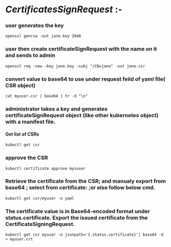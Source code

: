 # *CertificatesSignRequest* :-

### user generates the key
```
openssl genrsa -out jane.key 2048		
```

### user then create certificateSignRequest with the name on it and sends to admin
```
openssl req -new -key jane.key -subj "/CN=jane" -out jane.csr		
```

### convert value to base64 to use under request feild of yaml file( CSR object)
```
cat myuser.csr | base64 | tr -d "\n"		

```

### administrator takes a key and generates certificateSignRequest object (like other kubernetes object) with a manifest file.



#### Get list of CSRs
```
kubectl get csr		
```

### approve the CSR
```
kubectl certificate approve mysuser		
```

### Retrieve the certificate from the CSR; and manualy export from base64 ; select from certificate:   ;or else follow below cmd.
```
kubectl get csr/myuser -o yaml		
```


### The certificate value is in Base64-encoded format under status.certificate. Export the issued certificate from the CertificateSigningRequest.
```
kubectl get csr myuser -o jsonpath='{.status.certificate}'| base64 -d > myuser.crt		
```


